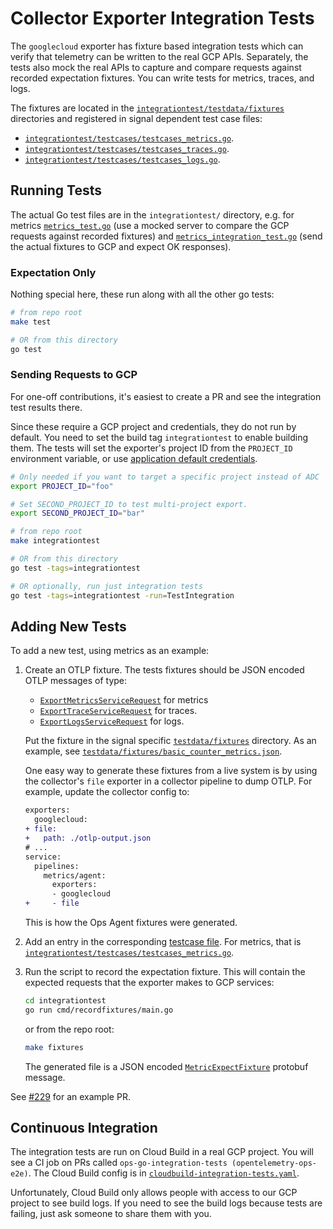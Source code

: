 # Collector Exporter Integration Tests

The `googlecloud` exporter has fixture based integration tests which can verify that telemetry
can be written to the real GCP APIs. Separately, the tests also mock the real APIs to capture
and compare requests against recorded expectation fixtures. You can write tests for metrics,
traces, and logs.

<a id="testcasefiles"></a>The fixtures are located in the [`integrationtest/testdata/fixtures`](integrationtest/testdata/fixtures) directories and registered in
signal dependent test case files:

- [`integrationtest/testcases/testcases_metrics.go`](integrationtest/testcases/testcases_metrics.go).
- [`integrationtest/testcases/testcases_traces.go`](integrationtest/testcases/testcases_traces.go).
- [`integrationtest/testcases/testcases_logs.go`](integrationtest/testcases/testcases_logs.go).

## Running Tests

The actual Go test files are in the `integrationtest/` directory, e.g. for metrics
[`metrics_test.go`](integrationtest/metrics_test.go) (use a mocked server to compare the GCP
requests against recorded fixtures) and
[`metrics_integration_test.go`](integrationtest/metrics_integration_test.go) (send the actual
fixtures to GCP and expect OK responses).

### Expectation Only

Nothing special here, these run along with all the other go tests:

```sh
# from repo root
make test

# OR from this directory
go test
```

### Sending Requests to GCP

For one-off contributions, it's easiest to create a PR and see the integration test results
there.

Since these require a GCP project and credentials, they do not run by default. You need to set
the build tag `integrationtest` to enable building them. The tests will set the exporter's
project ID from the `PROJECT_ID` environment variable, or use [application default
credentials](https://cloud.google.com/docs/authentication/production#automatically).

```sh
# Only needed if you want to target a specific project instead of ADC
export PROJECT_ID="foo"

# Set SECOND_PROJECT_ID to test multi-project export.
export SECOND_PROJECT_ID="bar"

# from repo root
make integrationtest

# OR from this directory
go test -tags=integrationtest

# OR optionally, run just integration tests
go test -tags=integrationtest -run=TestIntegration
```

## Adding New Tests

To add a new test, using metrics as an example:

1. Create an OTLP fixture. The tests fixtures should be
    JSON encoded OTLP messages of type:
    - [`ExportMetricsServiceRequest`](https://github.com/open-telemetry/opentelemetry-proto/blob/v0.19.0/opentelemetry/proto/collector/metrics/v1/metrics_service.proto#L36) for metrics
    - [`ExportTraceServiceRequest`](https://github.com/open-telemetry/opentelemetry-proto/blob/v0.19.0/opentelemetry/proto/collector/trace/v1/trace_service.proto#L36) for traces.
    - [`ExportLogsServiceRequest`](https://github.com/open-telemetry/opentelemetry-proto/blob/v0.19.0/opentelemetry/proto/collector/logs/v1/logs_service.proto#L36) for logs.
    
    Put the fixture in the signal specific
    [`testdata/fixtures`](integrationtest/testdata/fixtures) directory. As an example, see
    [`testdata/fixtures/basic_counter_metrics.json`](integrationtest/testdata/fixtures/metrics/basic_counter_metrics.json).

    One easy way to generate these fixtures from a live system is by using the collector's
    `file` exporter in a collector pipeline to dump OTLP. For example, update the collector
    config to:
  
    ```diff
    exporters:
      googlecloud:
    + file:
    +   path: ./otlp-output.json
    # ...
    service:
      pipelines:
        metrics/agent:
          exporters:
          - googlecloud
    +     - file
    ```

    This is how the Ops Agent fixtures were generated.

1. Add an entry in the corresponding [testcase file](#testcasefiles). For metrics, that is [`integrationtest/testcases/testcases_metrics.go`][testcases].
1. Run the script to record the expectation fixture. This will contain the expected requests
    that the exporter makes to GCP services:

    ```sh
    cd integrationtest
    go run cmd/recordfixtures/main.go
    ```
    
    or from the repo root:
    ```sh
    make fixtures
    ```

    The generated file is a JSON encoded
    [`MetricExpectFixture`](integrationtest/protos/fixtures.proto#L23) protobuf message.

See [#229](https://github.com/GoogleCloudPlatform/opentelemetry-operations-go/pull/229) for an
example PR.

## Continuous Integration

The integration tests are run on Cloud Build in a real GCP project. You will see a CI job on
PRs called `ops-go-integration-tests (opentelemetry-ops-e2e)`. The Cloud Build config is in
[`cloudbuild-integration-tests.yaml`](/cloudbuild-integration-tests.yaml).

Unfortunately, Cloud Build only allows people with access to our GCP project to see build logs.
If you need to see the build logs because tests are failing, just ask someone to share them
with you.

[fixtures]: testdata/fixtures
[testcases]: integrationtest/testcases.go
